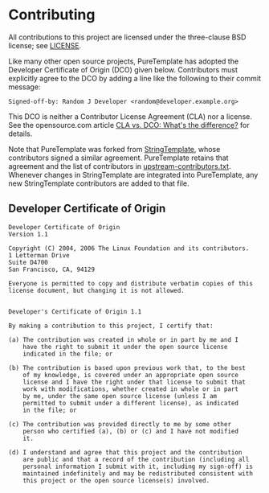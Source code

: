 # Contributing

All contributions to this project are licensed under the three-clause BSD license; see [LICENSE](LICENSE).

Like many other open source projects, PureTemplate has adopted the Developer Certificate of Origin (DCO) given below.
Contributors must explicitly agree to the DCO by adding a line like the following to their commit message:

```
Signed-off-by: Random J Developer <random@developer.example.org>
```

This DCO is neither a Contributor License Agreement (CLA) nor a license. See the opensource.com
article [CLA vs. DCO: What's the difference?](https://opensource.com/article/18/3/cla-vs-dco-whats-difference) for
details.

Note that PureTemplate was forked from [StringTemplate](https://github.com/antlr/stringtemplate4), whose contributors
signed a similar agreement. PureTemplate retains that agreement and the list of contributors
in [upstream-contributors.txt](upstream-contributors.txt). Whenever changes in StringTemplate are integrated into
PureTemplate, any new StringTemplate contributors are added to that file.

## Developer Certificate of Origin

```
Developer Certificate of Origin
Version 1.1

Copyright (C) 2004, 2006 The Linux Foundation and its contributors.
1 Letterman Drive
Suite D4700
San Francisco, CA, 94129

Everyone is permitted to copy and distribute verbatim copies of this
license document, but changing it is not allowed.


Developer's Certificate of Origin 1.1

By making a contribution to this project, I certify that:

(a) The contribution was created in whole or in part by me and I
    have the right to submit it under the open source license
    indicated in the file; or

(b) The contribution is based upon previous work that, to the best
    of my knowledge, is covered under an appropriate open source
    license and I have the right under that license to submit that
    work with modifications, whether created in whole or in part
    by me, under the same open source license (unless I am
    permitted to submit under a different license), as indicated
    in the file; or

(c) The contribution was provided directly to me by some other
    person who certified (a), (b) or (c) and I have not modified
    it.

(d) I understand and agree that this project and the contribution
    are public and that a record of the contribution (including all
    personal information I submit with it, including my sign-off) is
    maintained indefinitely and may be redistributed consistent with
    this project or the open source license(s) involved.
```
